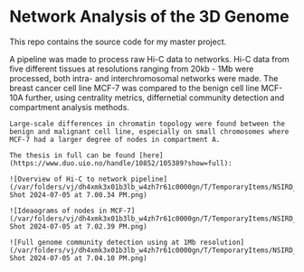 # Network Analysis of the 3D Genome 

This repo contains the source code for my master project. 

A pipeline was made to process raw Hi-C data to networks. Hi-C data from five different tissues at resolutions ranging from 20kb - 1Mb were processed, both intra- and interchromosomal networks were made. The breast cancer cell line MCF-7 was compared to the benign cell line MCF-10A further, using centrality metrics, differnetial community detection and compartment analysis methods. 


    Large-scale differences in chromatin topology were found between the benign and malignant cell line, especially on small chromosomes where MCF-7 had a larger degree of nodes in compartment A.

    The thesis in full can be found [here](https://www.duo.uio.no/handle/10852/105389?show=full): 
    
    ![Overview of Hi-C to network pipeline](/var/folders/vj/dh4xmk3x01b3lb_w4zh7r61c0000gn/T/TemporaryItems/NSIRD_screencaptureui_WhV9Tj/Screen Shot 2024-07-05 at 7.00.34 PM.png)
    
    ![Ideaograms of nodes in MCF-7](/var/folders/vj/dh4xmk3x01b3lb_w4zh7r61c0000gn/T/TemporaryItems/NSIRD_screencaptureui_sxpJjV/Screen Shot 2024-07-05 at 7.02.39 PM.png)
    
    ![Full genome community detection using at 1Mb resolution](/var/folders/vj/dh4xmk3x01b3lb_w4zh7r61c0000gn/T/TemporaryItems/NSIRD_screencaptureui_LY8jtx/Screen Shot 2024-07-05 at 7.04.10 PM.png)
    
    
    
    

